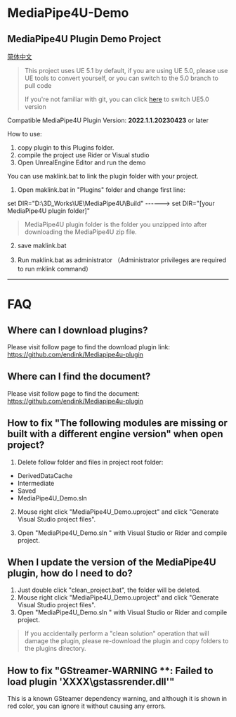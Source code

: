 # MediaPipe4U-Demo
MediaPipe4U Plugin Demo Project   
---
[简体中文](README_CN.md)   

> This project uses UE 5.1 by default, if you are using UE 5.0, please use UE tools to convert yourself, or you can switch to the 5.0 branch to pull code
>   
>  If you're not familiar with git, you can click [here](https://github.com/endink/MediaPipe4U-Demo/tree/UE_5_0) to switch  UE5.0 version

Compatible MediaPipe4U Plugin Version: **2022.1.1.20230423** or later

How to use:

1. copy plugin to this Plugins folder.
2. compile the project use Rider or Visual studio
3. Open UnrealEngine Editor and run the demo


You can use maklink.bat to link the plugin folder with your project. 

1. Open maklink.bat in "Plugins" folder and change first line:

set DIR="D:\3D_Works\UE\MediaPipe4U\Build" ------> set DIR="[your MediaPipe4U plugin folder]"  

> MediaPipe4U plugin folder is the folder you unzipped into after downloading the MediaPipe4U zip file.

2. save maklink.bat   

3. Run maklink.bat as administrator （Administrator privileges are required to run mklink command）

---   


# FAQ

## Where can I download plugins?

Please visit follow page to find the download plugin link:    
https://github.com/endink/Mediapipe4u-plugin


## Where can I find the document?

Please visit follow page to find the document:       
https://github.com/endink/Mediapipe4u-plugin


## How to fix "The following modules are missing or built with a different engine version" when open project?   
1. Delete follow folder and files in project root folder:   
- DerivedDataCache
- Intermediate
- Saved 
- MediaPipe4U_Demo.sln 

2. Mouse right click "MediaPipe4U_Demo.uproject" and click "Generate Visual Studio project files".

3. Open "MediaPipe4U_Demo.sln " with Visual Studio or Rider and compile project.

## When I update the version of the MediaPipe4U plugin, how do I need to do?

1. Just double click "clean_project.bat", the folder will be deleted.
2. Mouse right click "MediaPipe4U_Demo.uproject" and click "Generate Visual Studio project files".
3. Open "MediaPipe4U_Demo.sln " with Visual Studio or Rider and compile project.
   
> If you accidentally perform a "clean solution" operation that will damage the plugin, please re-download the plugin and copy folders to the plugins directory.

## How to fix "GStreamer-WARNING **: Failed to load plugin 'XXXX\gstassrender.dll'"

This is a known GSteamer dependency warning, and although it is shown in red color, you can ignore it without causing any errors.
